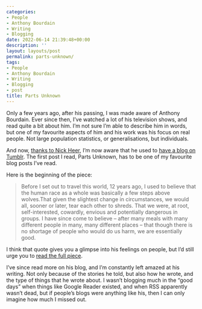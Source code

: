 ```yaml
---
categories:
- People
- Anthony Bourdain
- Writing
- Blogging
date: 2022-06-14 21:39:48+00:00
description: ''
layout: layouts/post
permalink: parts-unknown/
tags:
- People
- Anthony Bourdain
- Writing
- Blogging
- post
title: Parts Unknown
---
```


Only a few years ago, after his passing, I was made aware of Anthony Bourdain. Ever since then, I’ve watched a lot of his television shows, and read quite a bit about him. I’m not sure I’m able to describe him in words, but one of my favourite aspects of him and his work was his focus on real people. Not large population statistics, or generalisations, but individuals.

And now, [thanks to Nick Heer](https://anthonybourdain.tumblr.com/post/47797636734/parts-unknown), I’m now aware that he used to [have a blog on Tumblr](https://anthonybourdain.tumblr.com/). The first post I read, Parts Unknown, has to be one of my favourite blog posts I’ve read.

Here is the beginning of the piece:

> Before I set out to travel this world, 12 years ago, I used to believe that the human race as a whole was basically a few steps above wolves.That given the slightest change in circumstances, we would all, sooner or later, tear each other to shreds. That we were, at root, self-interested, cowardly, envious and potentially dangerous in groups. I have since come to believe – after many meals with many different people in many, many different places – that though there is no shortage of people who would do us harm, we are essentially good.

I think that quote gives you a glimpse into his feelings on people, but I’d still urge you to [read the full piece](https://anthonybourdain.tumblr.com/post/47797636734/parts-unknown).

I’ve since read more on his blog, and I’m constantly left amazed at his writing. Not only because of the stories he told, but also how he wrote, and the type of things that he wrote about. I wasn’t blogging much in the “good days” when things like Google Reader existed, and when RSS apparently wasn’t dead, but if people’s blogs were anything like his, then I can only imagine how much I missed out.